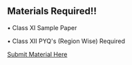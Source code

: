 ## Materials Required!!

• Class XI Sample Paper

• Class XII PYQ's (Region Wise) Required 

[Submit Material Here](https://docs.google.com/forms/d/e/1FAIpQLSfDtoKwUw_6_RgvLuBBIKL_dnaMEocCy6HSc8bmmKMNUdwbZw/viewform?usp=sharing)

